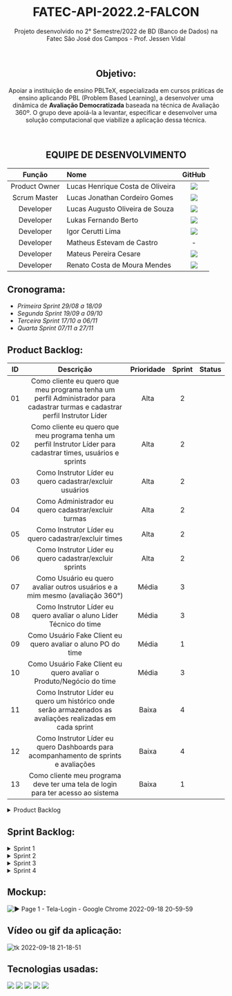 <div align="center">

# FATEC-API-2022.2-FALCON
Projeto desenvolvido no 2° Semestre/2022 de BD (Banco de Dados) na Fatec São José dos Campos - Prof. Jessen Vidal

</div>

<div align="center">

<br>

## Objetivo:
Apoiar a instituição de ensino PBLTeX, especializada em cursos práticas de ensino aplicando PBL (Problem Based Learning), a desenvolver uma dinâmica de **Avaliação
Democratizada** baseada na técnica de Avaliação 360º. O grupo deve apoiá-la a levantar, especificar e desenvolver uma
solução computacional que viabilize a aplicação dessa técnica.

<br>

## EQUIPE DE DESENVOLVIMENTO
|     Função     |      Nome      |   GitHub   |
| :------------: | :------------- | :--------: |
| Product Owner | Lucas Henrique Costa de Oliveira | <a href="https://github.com/LucasHCOliveira7" target="_blank"><img src="https://img.shields.io/badge/github-%23121011.svg?style=for-the-badge&logo=github&logoColor=white"></a> |
| Scrum Master | Lucas Jonathan Cordeiro Gomes | <a href="https://github.com/lucasjonathangomes" target="_blank"><img src="https://img.shields.io/badge/github-%23121011.svg?style=for-the-badge&logo=github&logoColor=white"></a> |
| Developer | Lucas Augusto Oliveira de Souza | <a href="https://github.com/LucasOliveira321" target="_blank"><img src="https://img.shields.io/badge/github-%23121011.svg?style=for-the-badge&logo=github&logoColor=white"></a> |
| Developer | Lukas Fernando Berto | <a href="https://github.com/LukasFernando" target="_blank"><img src="https://img.shields.io/badge/github-%23121011.svg?style=for-the-badge&logo=github&logoColor=white"></a> |
| Developer | Igor Cerutti Lima | <a href="https://github.com/IgorCerruti96" target="_blank"><img src="https://img.shields.io/badge/github-%23121011.svg?style=for-the-badge&logo=github&logoColor=white"></a> |
| Developer | Matheus Estevam de Castro | - |
| Developer | Mateus Pereira Cesare | <a href="https://github.com/MateusPCesare" target="_blank"><img src="https://img.shields.io/badge/github-%23121011.svg?style=for-the-badge&logo=github&logoColor=white"></a> |
| Developer | Renato Costa de Moura Mendes |<a href="https://github.com/RenatoCMMendes" target="_blank"><img src="https://img.shields.io/badge/github-%23121011.svg?style=for-the-badge&logo=github&logoColor=white"></a> |

</div>

## Cronograma:
* *Primeira Sprint 29/08 a 18/09*
* *Segunda Sprint 19/09 a 09/10*
* *Terceira Sprint 17/10 a 06/11*
* *Quarta Sprint 07/11 a 27/11*

## Product Backlog:
| ID | Descrição | Prioridade | Sprint | Status |
| :-: | :-----: | :----------: | :---: | :---: |
| 01 | Como cliente eu quero que meu programa tenha um perfil Administrador para cadastrar turmas e cadastrar perfil Instrutor Líder | Alta | 2 |
| 02 | Como cliente eu quero que meu programa tenha um perfil Instrutor Líder para cadastrar times, usuários e sprints | Alta | 2 |
| 03 | Como Instrutor Líder eu quero cadastrar/excluir usuários | Alta | 2 |
| 04 | Como Administrador eu quero cadastrar/excluir turmas | Alta | 2 |
| 05 | Como Instrutor Líder eu quero cadastrar/excluir times | Alta | 2 |
| 06 | Como Instrutor Líder eu quero cadastrar/excluir sprints | Alta | 2 |
| 07 | Como Usuário eu quero avaliar outros usuários e a mim mesmo (avaliação 360°) | Média | 3| 
| 08 | Como Instrutor Líder eu quero avaliar o aluno Líder Técnico do time | Média | 3 |
| 09 | Como Usuário Fake Client eu quero avaliar o aluno PO do time | Média | 1 |
| 10 | Como Usuário Fake Client eu quero avaliar o Produto/Negócio do time | Média | 3 |
| 11 | Como Instrutor Líder eu quero um histórico onde serão armazenados as avaliações realizadas em cada sprint | Baixa | 4 |
| 12 | Como Instrutor Líder eu quero Dashboards para acompanhamento de sprints e avaliações | Baixa | 4 |
| 13 | Como cliente meu programa deve ter uma tela de login para ter acesso ao sistema | Baixa | 1 |

<details>

<summary> Product Backlog </summary>

<div align="center">

![image](https://user-images.githubusercontent.com/81196630/190540564-f3e04b58-73d7-4a79-8176-5cf2008eee52.png)

![image](https://user-images.githubusercontent.com/81196630/190691974-563b1890-e159-4d31-94d8-1bccca90e5d6.png)

</div>

</summary>

</details>

## Sprint Backlog:

<details>

<summary> Sprint 1 </summary> 
	
![image](https://user-images.githubusercontent.com/81196630/190876933-8f342f71-f85c-46b2-8316-bfd7f2e7ffa2.png)

</summary>

</details>

<details>

<summary> Sprint 2 </summary>

![image](https://user-images.githubusercontent.com/81196630/190692356-5af2c0bb-9789-43bf-a7c9-595f4bde4888.png)

</summary>

</details>

<details>

<summary> Sprint 3 </summary>

![image](https://user-images.githubusercontent.com/81196630/190692688-9720ed8c-3ebb-4f39-b049-db7dc0af2091.png)

</summary>

</details>

<details>

<summary> Sprint 4 </summary>

![image](https://user-images.githubusercontent.com/81196630/190692868-43d7cb2d-a008-45ee-b9d3-94c825f71195.png)

</summary>

</details>

## Mockup:

![▶ Page 1 - Tela-Login - Google Chrome 2022-09-18 20-59-59](https://user-images.githubusercontent.com/107444159/190933797-a8bb2e46-3f4d-46a8-8f0b-65103eecf98e.gif)

## Vídeo ou gif da aplicação:

![tk 2022-09-18 21-18-51](https://user-images.githubusercontent.com/107444159/190934331-e60756d6-0baf-4db4-be9e-96925e7a1a39.gif)

## Tecnologias usadas:
<img src="https://img.shields.io/badge/python-3670A0?style=for-the-badge&logo=python&logoColor=ffdd54" target="_blank"></a>
<img src="https://img.shields.io/badge/Slack-4A154B?style=for-the-badge&logo=slack&logoColor=white" target="_blank"></a>
<img src="https://img.shields.io/badge/figma-%23F24E1E.svg?style=for-the-badge&logo=figma&logoColor=white" target="_blank"></a>
<img src="https://img.shields.io/badge/JSON-%23F24E1E.svg?style=for-the-badge&logo=JSON&logoColor=white" target="_blank"></a>
<img src="https://img.shields.io/badge/Microsoft_Excel-217346?style=for-the-badge&logo=microsoft-excel&logoColor=white" target="_blank"></a>
